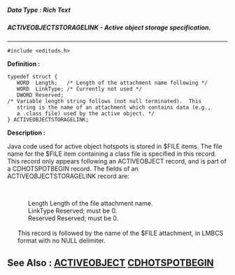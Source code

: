 ##### Data Type : Rich Text
##### ACTIVEOBJECTSTORAGELINK - Active object storage specification.
---
```
#include <editods.h>
```

**Definition :**
```
typedef struct {
   WORD  Length;   /* Length of the attachment name following */
   WORD  LinkType; /* Currently not used */
   DWORD Reserved;
/* Variable length string follows (not null terminated).  This
   string is the name of an attachment which contains data (e.g.,
   a .class file) used by the active object. */
} ACTIVEOBJECTSTORAGELINK;
```

**Description :**

Java code used for active object hotspots is stored in $FILE items.  The file name for the $FILE item containing a class file is specified in this record.  This record only appears following an ACTIVEOBJECT record, and is part of a CDHOTSPOTBEGIN record.  The fields of an ACTIVEOBJECTSTORAGELINK record are:
<ul><br>

<ul>Length		Length of the file attachment name.<br>
LinkType	Reserved;  must be 0.<br>
Reserved	Reserved;  must be 0.</ul>
<br>
This record is followed by the name of the $FILE attachment, in LMBCS format with no NULL delimiter.</ul>



**See Also :**
[ACTIVEOBJECT](/domino-c-api-docs/reference/Data/ACTIVEOBJECT)
[CDHOTSPOTBEGIN](/domino-c-api-docs/reference/Data/CDHOTSPOTBEGIN)
---
